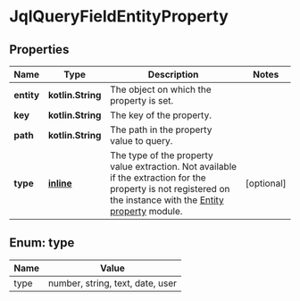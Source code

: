 
# JqlQueryFieldEntityProperty

## Properties
Name | Type | Description | Notes
------------ | ------------- | ------------- | -------------
**entity** | **kotlin.String** | The object on which the property is set. | 
**key** | **kotlin.String** | The key of the property. | 
**path** | **kotlin.String** | The path in the property value to query. | 
**type** | [**inline**](#TypeEnum) | The type of the property value extraction. Not available if the extraction for the property is not registered on the instance with the [Entity property](https://developer.atlassian.com/cloud/jira/platform/modules/entity-property/) module. |  [optional]


<a name="TypeEnum"></a>
## Enum: type
Name | Value
---- | -----
type | number, string, text, date, user



